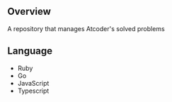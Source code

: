 ## Overview

A repository that manages Atcoder's solved problems

## Language

- Ruby
- Go
- JavaScript
- Typescript
